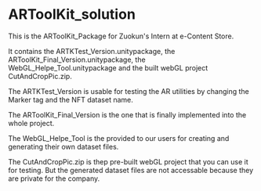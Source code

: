 # ARToolKit_solution

This is the ARToolKit_Package for Zuokun's Intern at e-Content Store.

It contains the ARTKTest_Version.unitypackage, the ARToolKit_Final_Version.unitypackage, the WebGL_Helpe_Tool.unitypackage and the built webGL project CutAndCropPic.zip.

The ARTKTest_Version is usable for testing the AR utilities by changing the Marker tag and the NFT dataset name.

The ARToolKit_Final_Version is the one that is finally implemented into the whole project.

The WebGL_Helpe_Tool is the provided to our users for creating and generating their own dataset files.

The CutAndCropPic.zip is thep pre-built webGL project that you can use it for testing. But the generated dataset files are not accessable because they are private for the company.
